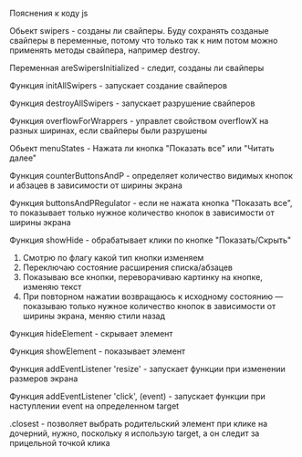 Пояснения к коду js

Обьект swipers - созданы ли свайперы. Буду сохранять созданые свайперы в переменные, потому что только так к ним потом можно применять методы свайпера, например destroy.

Переменная areSwipersInitialized - следит, созданы ли свайперы

Функция initAllSwipers - запускает создание свайперов

Функция destroyAllSwipers - запускает разрушение свайперов

Функция overflowForWrappers - управлет свойством overflowX на разных ширинах, если свайперы были разрушены

Обьект menuStates - Нажата ли кнопка "Показать все" или "Читать далее"

Функция counterButtonsAndP - определяет количество видимых кнопок и абзацев в зависимости от ширины экрана

Функция buttonsAndPRegulator - если не нажата кнопка "Показать все", то показывает только нужное количество кнопок в зависимости от ширины экрана

Функция showHide - обрабатывает клики по кнопке "Показать/Скрыть"
 1. Смотрю по флагу какой тип кнопки изменяем
 2. Переключаю состояние расширения списка/абзацев
 3. Показываю все кнопки, переворачиваю картинку на кнопке, изменяю текст
 4. При повторном нажатии возвращаюсь к исходному состоянию — показываю только нужное количество кнопок в зависимости от ширины экрана, меняю стили назад

Функция hideElement - скрывает элемент

Функция showElement - показывает элемент

Функция addEventListener 'resize' - запускает функции при изменении размеров экрана

Функция addEventListener 'click', (event) - запускает функции при наступлении event на определенном target

.closest - позволяет выбрать родительский элемент при клике на дочерний, нужно, поскольку я использую target, а он следит за прицельной точкой клика
